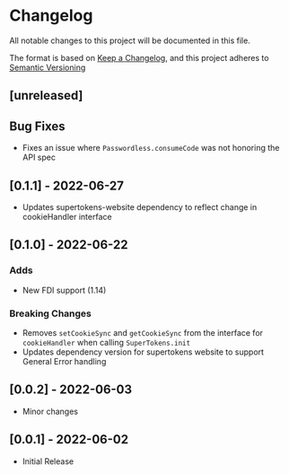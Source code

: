# Changelog

All notable changes to this project will be documented in this file.

The format is based on [Keep a Changelog](https://keepachangelog.com/en/1.0.0/),
and this project adheres to [Semantic Versioning](https://semver.org/spec/v2.0.0.html)

## [unreleased]

## Bug Fixes

-   Fixes an issue where `Passwordless.consumeCode` was not honoring the API spec

## [0.1.1] - 2022-06-27

-   Updates supertokens-website dependency to reflect change in cookieHandler interface

## [0.1.0] - 2022-06-22

### Adds

-   New FDI support (1.14)

### Breaking Changes

-   Removes `setCookieSync` and `getCookieSync` from the interface for `cookieHandler` when calling `SuperTokens.init`
-   Updates dependency version for supertokens website to support General Error handling

## [0.0.2] - 2022-06-03

-   Minor changes

## [0.0.1] - 2022-06-02

-   Initial Release
